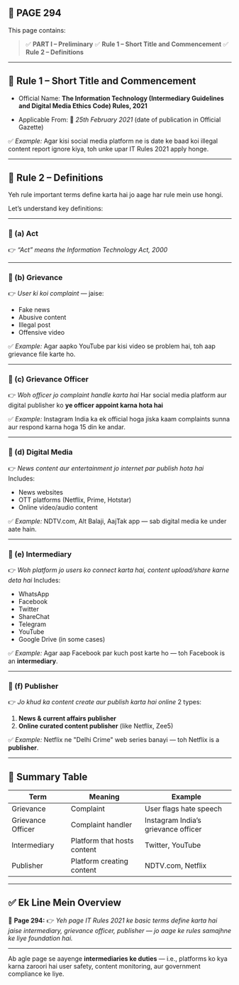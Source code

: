 ## 📄 **PAGE 294**

This page contains:

> ✅ **PART I – Preliminary**
> ✅ **Rule 1 – Short Title and Commencement**
> ✅ **Rule 2 – Definitions**

---

## 🔹 **Rule 1 – Short Title and Commencement**

* Official Name:
  **The Information Technology (Intermediary Guidelines and Digital Media Ethics Code) Rules, 2021**

* Applicable From:
  📅 *25th February 2021* (date of publication in Official Gazette)

✅ *Example:*
Agar kisi social media platform ne is date ke baad koi illegal content report ignore kiya, toh unke upar IT Rules 2021 apply honge.

---

## 🔹 **Rule 2 – Definitions**

Yeh rule important terms define karta hai jo aage har rule mein use hongi.

Let’s understand key definitions:

---

### 🔸 (a) **Act**

👉 *“Act” means the Information Technology Act, 2000*

---

### 🔸 (b) **Grievance**

👉 *User ki koi complaint* — jaise:

* Fake news
* Abusive content
* Illegal post
* Offensive video

✅ *Example:*
Agar aapko YouTube par kisi video se problem hai, toh aap grievance file karte ho.

---

### 🔸 (c) **Grievance Officer**

👉 *Woh officer jo complaint handle karta hai*
Har social media platform aur digital publisher ko **ye officer appoint karna hota hai**

✅ *Example:*
Instagram India ka ek official hoga jiska kaam complaints sunna aur respond karna hoga 15 din ke andar.

---

### 🔸 (d) **Digital Media**

👉 *News content aur entertainment jo internet par publish hota hai*
Includes:

* News websites
* OTT platforms (Netflix, Prime, Hotstar)
* Online video/audio content

✅ *Example:*
NDTV.com, Alt Balaji, AajTak app — sab digital media ke under aate hain.

---

### 🔸 (e) **Intermediary**

👉 *Woh platform jo users ko connect karta hai, content upload/share karne deta hai*
Includes:

* WhatsApp
* Facebook
* Twitter
* ShareChat
* Telegram
* YouTube
* Google Drive (in some cases)

✅ *Example:*
Agar aap Facebook par kuch post karte ho — toh Facebook is an **intermediary**.

---

### 🔸 (f) **Publisher**

👉 *Jo khud ka content create aur publish karta hai online*
2 types:

1. **News & current affairs publisher**
2. **Online curated content publisher** (like Netflix, Zee5)

✅ *Example:*
Netflix ne "Delhi Crime" web series banayi — toh Netflix is a **publisher**.

---

## 🧩 Summary Table

| Term              | Meaning                     | Example                             |
| ----------------- | --------------------------- | ----------------------------------- |
| Grievance         | Complaint                   | User flags hate speech              |
| Grievance Officer | Complaint handler           | Instagram India’s grievance officer |
| Intermediary      | Platform that hosts content | Twitter, YouTube                    |
| Publisher         | Platform creating content   | NDTV.com, Netflix                   |

---

## ✅ **Ek Line Mein Overview**

📌 **Page 294:**
👉 *Yeh page IT Rules 2021 ke basic terms define karta hai jaise intermediary, grievance officer, publisher — jo aage ke rules samajhne ke liye foundation hai.*

---

Ab agle page se aayenge **intermediaries ke duties** — i.e., platforms ko kya karna zaroori hai user safety, content monitoring, aur government compliance ke liye.
